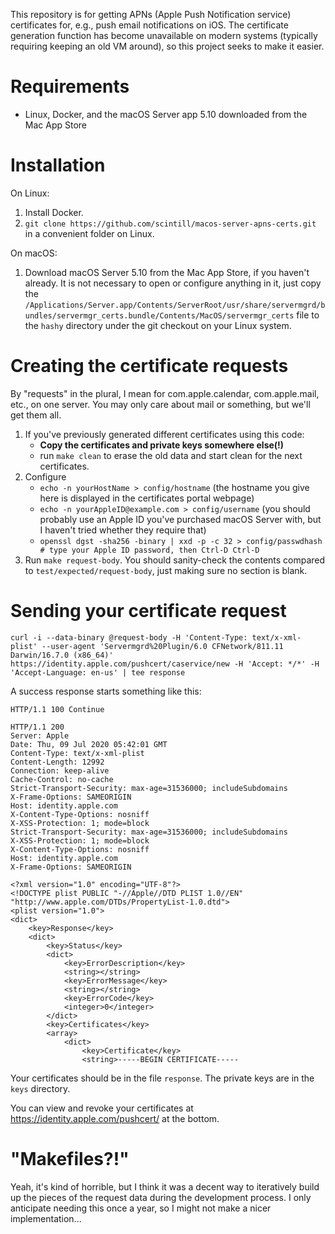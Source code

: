 This repository is for getting APNs (Apple Push Notification service) certificates for, e.g., push email notifications on iOS. The certificate generation function has become unavailable on modern systems (typically requiring keeping an old VM around), so this project seeks to make it easier.

# Requirements

* Linux, Docker, and the macOS Server app 5.10 downloaded from the Mac App Store

# Installation

On Linux:

1. Install Docker.
1. `git clone https://github.com/scintill/macos-server-apns-certs.git` in a convenient folder on Linux.

On macOS:

1. Download macOS Server 5.10 from the Mac App Store, if you haven't already. It is not necessary to open or configure anything in it, just copy the `/Applications/Server.app/Contents/ServerRoot/usr/share/servermgrd/bundles/servermgr_certs.bundle/Contents/MacOS/servermgr_certs` file to the `hashy` directory under the git checkout on your Linux system.

# Creating the certificate requests

By "requests" in the plural, I mean for com.apple.calendar, com.apple.mail, etc., on one server. You may only care about mail or something, but we'll get them all.

1. If you've previously generated different certificates using this code:
	* **Copy the certificates and private keys somewhere else(!)**
	* run `make clean` to erase the old data and start clean for the next certificates.
1. Configure
	* `echo -n yourHostName > config/hostname` (the hostname you give here is displayed in the certificates portal webpage)
	* `echo -n yourAppleID@example.com > config/username` (you should probably use an Apple ID you've purchased macOS Server with, but I haven't tried whether they require that)
	* `openssl dgst -sha256 -binary | xxd -p -c 32 > config/passwdhash # type your Apple ID password, then Ctrl-D Ctrl-D`
1. Run `make request-body`. You should sanity-check the contents compared to `test/expected/request-body`, just making sure no section is blank.

# Sending your certificate request

```
curl -i --data-binary @request-body -H 'Content-Type: text/x-xml-plist' --user-agent 'Servermgrd%20Plugin/6.0 CFNetwork/811.11 Darwin/16.7.0 (x86_64)' https://identity.apple.com/pushcert/caservice/new -H 'Accept: */*' -H 'Accept-Language: en-us' | tee response
```

A success response starts something like this:

```
HTTP/1.1 100 Continue

HTTP/1.1 200 
Server: Apple
Date: Thu, 09 Jul 2020 05:42:01 GMT
Content-Type: text/x-xml-plist
Content-Length: 12992
Connection: keep-alive
Cache-Control: no-cache
Strict-Transport-Security: max-age=31536000; includeSubdomains
X-Frame-Options: SAMEORIGIN
Host: identity.apple.com
X-Content-Type-Options: nosniff
X-XSS-Protection: 1; mode=block
Strict-Transport-Security: max-age=31536000; includeSubdomains
X-XSS-Protection: 1; mode=block
X-Content-Type-Options: nosniff
Host: identity.apple.com
X-Frame-Options: SAMEORIGIN

<?xml version="1.0" encoding="UTF-8"?>
<!DOCTYPE plist PUBLIC "-//Apple//DTD PLIST 1.0//EN" "http://www.apple.com/DTDs/PropertyList-1.0.dtd">
<plist version="1.0">
<dict>
    <key>Response</key>
    <dict>
        <key>Status</key>
        <dict>
            <key>ErrorDescription</key>
            <string></string>
            <key>ErrorMessage</key>
            <string></string>
            <key>ErrorCode</key>
            <integer>0</integer>
        </dict>
        <key>Certificates</key>
        <array>
            <dict>
                <key>Certificate</key>
                <string>-----BEGIN CERTIFICATE-----
```

Your certificates should be in the file `response`. The private keys are in the `keys` directory.

You can view and revoke your certificates at https://identity.apple.com/pushcert/ at the bottom.

# "Makefiles?!"

Yeah, it's kind of horrible, but I think it was a decent way to iteratively build up the pieces of the request data during the development process. I only anticipate needing this once a year, so I might not make a nicer implementation...
